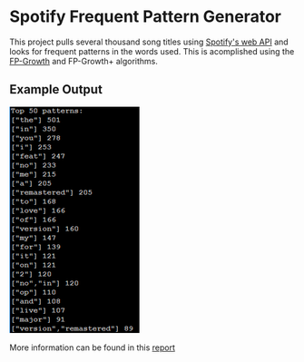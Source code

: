 # Spotify Frequent Pattern Generator 

This project pulls several thousand song titles using [Spotify's web API](https://developer.spotify.com/dashboard/ "Spotify Developers") and looks for frequent patterns in the words used. This is acomplished using the [FP-Growth](https://en.wikipedia.org/wiki/Association_rule_learning#FP-growth_algorithm) and FP-Growth+ algorithms. 

Example Output
---
![Example](FP_growth_example.PNG)


More information can be found in this [report](FPGrowth_report.pdf)
